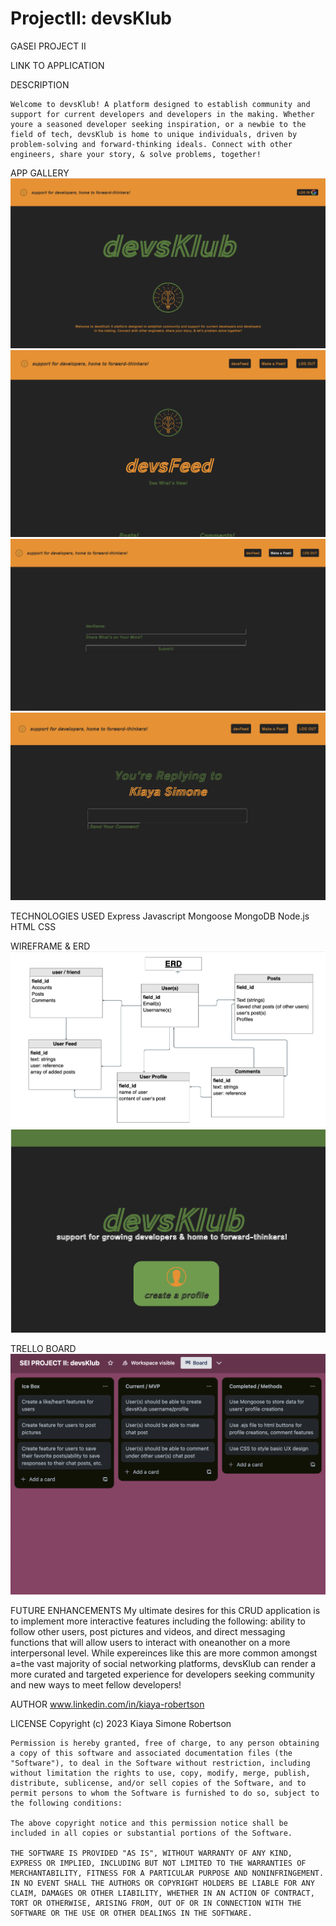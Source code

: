 # ProjectII: devsKlub
GASEI PROJECT II

LINK TO APPLICATION



DESCRIPTION

    Welcome to devsKlub! A platform designed to establish community and support for current developers and developers in the making. Whether youre a seasoned developer seeking inspiration, or a newbie to the field of tech, devsKlub is home to unique individuals, driven by problem-solving and forward-thinking ideals. Connect with other engineers, share your story, & solve problems, together!




APP GALLERY
   ![Alt text](<public/images/Home Page.png>)
   ![Alt text](public/images/devsFeed.png)
   ![Alt text](<public/images/Make Post.png>)
   ![Alt text](public/images/Reply.png)



TECHNOLOGIES USED
    Express
    Javascript
    Mongoose
    MongoDB
    Node.js
    HTML
    CSS




WIREFRAME & ERD 
    ![public/images/ERD.png](public/images/ERD.png)
    ![Alt text](public/images/WIREFRAME.png)




TRELLO BOARD
    ![Alt text](public/images/TRELLO.png)



FUTURE ENHANCEMENTS
    My ultimate desires for this CRUD application is to implement more interactive features including the following: ability to follow other users, post pictures and videos, and direct messaging functions that will allow users to interact with oneanother on a more interpersonal level. While expereinces like this are more common amongst a=the vast majority of social networking platforms, devsKlub can render a more curated and targeted experience for developers seeking community and new ways to meet fellow developers!




AUTHOR
    www.linkedin.com/in/kiaya-robertson





LICENSE
    Copyright (c) 2023 Kiaya Simone Robertson

    Permission is hereby granted, free of charge, to any person obtaining a copy of this software and associated documentation files (the "Software"), to deal in the Software without restriction, including without limitation the rights to use, copy, modify, merge, publish, distribute, sublicense, and/or sell copies of the Software, and to permit persons to whom the Software is furnished to do so, subject to the following conditions:

    The above copyright notice and this permission notice shall be included in all copies or substantial portions of the Software.

    THE SOFTWARE IS PROVIDED "AS IS", WITHOUT WARRANTY OF ANY KIND, EXPRESS OR IMPLIED, INCLUDING BUT NOT LIMITED TO THE WARRANTIES OF MERCHANTABILITY, FITNESS FOR A PARTICULAR PURPOSE AND NONINFRINGEMENT. IN NO EVENT SHALL THE AUTHORS OR COPYRIGHT HOLDERS BE LIABLE FOR ANY CLAIM, DAMAGES OR OTHER LIABILITY, WHETHER IN AN ACTION OF CONTRACT, TORT OR OTHERWISE, ARISING FROM, OUT OF OR IN CONNECTION WITH THE SOFTWARE OR THE USE OR OTHER DEALINGS IN THE SOFTWARE.


